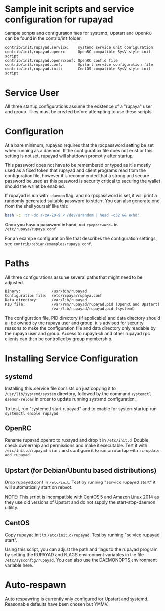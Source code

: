 # Sample init scripts and service configuration for rupayad

Sample scripts and configuration files for systemd, Upstart and OpenRC
can be found in the contrib/init folder.

    contrib/init/rupayad.service:    systemd service unit configuration
    contrib/init/rupayad.openrc:     OpenRC compatible SysV style init script
    contrib/init/rupayad.openrcconf: OpenRC conf.d file
    contrib/init/rupayad.conf:       Upstart service configuration file
    contrib/init/rupayad.init:       CentOS compatible SysV style init script

# Service User

All three startup configurations assume the existence of a "rupaya" user
and group.  They must be created before attempting to use these scripts.

# Configuration

At a bare minimum, rupayad requires that the rpcpassword setting be set
when running as a daemon.  If the configuration file does not exist or this
setting is not set, rupayad will shutdown promptly after startup.

This password does not have to be remembered or typed as it is mostly used
as a fixed token that rupayad and client programs read from the configuration
file, however it is recommended that a strong and secure password be used
as this password is security critical to securing the wallet should the
wallet be enabled.

If rupayad is run with `-daemon` flag, and no rpcpassword is set, it will
print a randomly generated suitable password to stderr.  You can also
generate one from the shell yourself like this:

```bash
bash -c 'tr -dc a-zA-Z0-9 < /dev/urandom | head -c32 && echo'
```

Once you have a password in hand, set `rpcpassword=` in `/etc/rupaya/rupaya.conf`

For an example configuration file that describes the configuration settings,
see `contrib/debian/examples/rupaya.conf`.

# Paths

All three configurations assume several paths that might need to be adjusted.
```
Binary:              /usr/bin/rupayad
Configuration file:  /etc/rupaya/rupaya.conf
Data directory:      /var/lib/rupayad
PID file:            /var/run/rupayad/rupayad.pid (OpenRC and Upstart)
                     /var/lib/rupayad/rupayad.pid (systemd)
```
The configuration file, PID directory (if applicable) and data directory
should all be owned by the rupaya user and group.  It is advised for security
reasons to make the configuration file and data directory only readable by the
rupaya user and group.  Access to rupaya-cli and other rupayad rpc clients
can then be controlled by group membership.

# Installing Service Configuration

## systemd

Installing this .service file consists on just copying it to
`/usr/lib/systemd/system` directory, followed by the command
`systemctl daemon-reload` in order to update running systemd configuration.

To test, run "systemctl start rupayad" and to enable for system startup run
`systemctl enable rupayad`

## OpenRC

Rename rupayad.openrc to rupayad and drop it in `/etc/init.d`.  Double
check ownership and permissions and make it executable.  Test it with
`/etc/init.d/rupayad start` and configure it to run on startup with
`rc-update add rupayad`

## Upstart (for Debian/Ubuntu based distributions)

Drop rupayad.conf in `/etc/init`.  Test by running "service rupayad start"
it will automatically start on reboot.

NOTE: This script is incompatible with CentOS 5 and Amazon Linux 2014 as they
use old versions of Upstart and do not supply the start-stop-daemon uitility.

## CentOS

Copy rupayad.init to `/etc/init.d/rupayad`. Test by running "service rupayad start".

Using this script, you can adjust the path and flags to the rupayad program by
setting the RUPAYAD and FLAGS environment variables in the file
`/etc/sysconfig/rupayad`. You can also use the DAEMONOPTS environment variable here.

# Auto-respawn

Auto respawning is currently only configured for Upstart and systemd.
Reasonable defaults have been chosen but YMMV.
